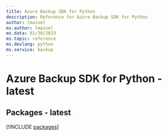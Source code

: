 ```yaml
---
title: Azure Backup SDK for Python
description: Reference for Azure Backup SDK for Python
author: lmazuel
ms.author: lmazuel
ms.data: 01/30/2023
ms.topic: reference
ms.devlang: python
ms.service: backup
---
```

# Azure Backup SDK for Python - latest
## Packages - latest
[!INCLUDE [packages](backup-index.md)]